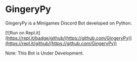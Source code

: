 # GingeryPy

GingeryPy is a Minigames Discord Bot developed on Python.

[![Run on Repl.it](https://repl.it/badge/github/(https://github.com/GingeryPy)](https://repl.it/github/(https://github.com/GingeryPy))

Note: This Bot is Under Development.
